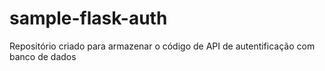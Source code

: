 # sample-flask-auth

Repositório criado para armazenar o código de API de autentificação com banco de dados